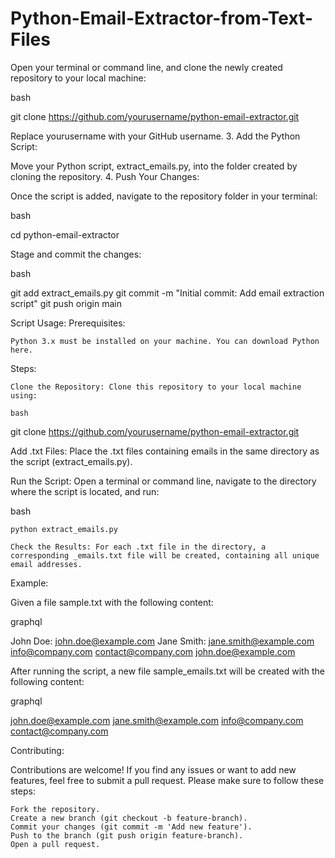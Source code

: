 # Python-Email-Extractor-from-Text-Files

Open your terminal or command line, and clone the newly created repository to your local machine:

bash

git clone https://github.com/yourusername/python-email-extractor.git

Replace yourusername with your GitHub username.
3. Add the Python Script:

Move your Python script, extract_emails.py, into the folder created by cloning the repository.
4. Push Your Changes:

Once the script is added, navigate to the repository folder in your terminal:

bash

cd python-email-extractor

Stage and commit the changes:

bash

git add extract_emails.py
git commit -m "Initial commit: Add email extraction script"
git push origin main

Script Usage:
Prerequisites:

    Python 3.x must be installed on your machine. You can download Python here.

Steps:

    Clone the Repository: Clone this repository to your local machine using:

    bash

git clone https://github.com/yourusername/python-email-extractor.git

Add .txt Files: Place the .txt files containing emails in the same directory as the script (extract_emails.py).

Run the Script: Open a terminal or command line, navigate to the directory where the script is located, and run:

bash

    python extract_emails.py

    Check the Results: For each .txt file in the directory, a corresponding _emails.txt file will be created, containing all unique email addresses.

Example:

Given a file sample.txt with the following content:

graphql

John Doe: john.doe@example.com
Jane Smith: jane.smith@example.com
info@company.com
contact@company.com
john.doe@example.com

After running the script, a new file sample_emails.txt will be created with the following content:

graphql

john.doe@example.com
jane.smith@example.com
info@company.com
contact@company.com

Contributing:

Contributions are welcome! If you find any issues or want to add new features, feel free to submit a pull request. Please make sure to follow these steps:

    Fork the repository.
    Create a new branch (git checkout -b feature-branch).
    Commit your changes (git commit -m 'Add new feature').
    Push to the branch (git push origin feature-branch).
    Open a pull request.
